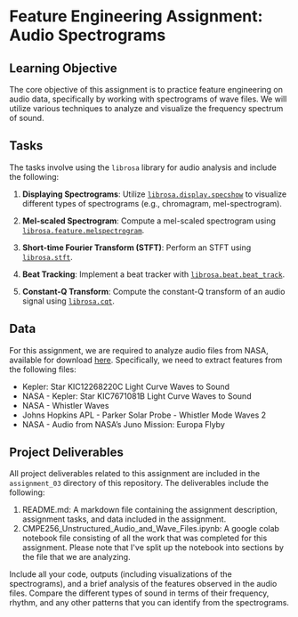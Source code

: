 # Feature Engineering Assignment: Audio Spectrograms

## Learning Objective
The core objective of this assignment is to practice feature engineering on audio data, specifically by working with spectrograms of wave files. We will utilize various techniques to analyze and visualize the frequency spectrum of sound.

## Tasks
The tasks involve using the `librosa` library for audio analysis and include the following:

1. **Displaying Spectrograms**: Utilize [`librosa.display.specshow`](https://librosa.org/doc/main/generated/librosa.display.specshow.html) to visualize different types of spectrograms (e.g., chromagram, mel-spectrogram).

2. **Mel-scaled Spectrogram**: Compute a mel-scaled spectrogram using [`librosa.feature.melspectrogram`](https://librosa.org/doc/main/generated/librosa.feature.melspectrogram.html).

3. **Short-time Fourier Transform (STFT)**: Perform an STFT using [`librosa.stft`](https://librosa.org/doc/main/generated/librosa.stft.html).

4. **Beat Tracking**: Implement a beat tracker with [`librosa.beat.beat_track`](https://librosa.org/doc/main/generated/librosa.beat.beat_track.html).

5. **Constant-Q Transform**: Compute the constant-Q transform of an audio signal using [`librosa.cqt`](https://librosa.org/doc/main/generated/librosa.cqt.html).

## Data

For this assignment, we are required to analyze audio files from NASA, available for download [here](https://www.nasa.gov/vision/universe/features/halloween_sounds.html). Specifically, we need to extract features from the following files:

- Kepler: Star KIC12268220C Light Curve Waves to Sound
- NASA - Kepler: Star KIC7671081B Light Curve Waves to Sound
- NASA - Whistler Waves
- Johns Hopkins APL - Parker Solar Probe - Whistler Mode Waves 2
- NASA - Audio from NASA’s Juno Mission: Europa Flyby

## Project Deliverables
All project deliverables related to this assignment are included in the `assignment_03` directory of this repository. The deliverables include the following:
1. README.md: A markdown file containing the assignment description, assignment tasks, and data included in the assignment.
2. CMPE256_Unstructured_Audio_and_Wave_Files.ipynb: A google colab notebook file consisting of all the work that was completed for this assignment. Please note that I've split up the notebook into sections by the file that we are analyzing. 


Include all your code, outputs (including visualizations of the spectrograms), and a brief analysis of the features observed in the audio files. Compare the different types of sound in terms of their frequency, rhythm, and any other patterns that you can identify from the spectrograms.
